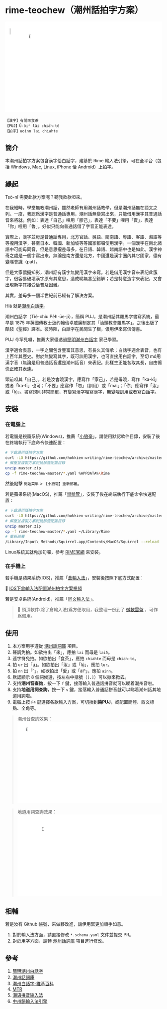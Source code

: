 # rime-teochew（潮州話拍字方案）

![拍字效果](assets/u-oinn-lai-chiah-te.GIF)

```
【漢字】有閒來食茶
【PUJ】Ũ-ôiⁿ lâi chia̍h-tê
【拍字】uoinn lai chiahte
```

## 簡介

本潮州話拍字方案包含漢字佮白話字，建基於 Rime 輸入法引擎，可在全平台（包括 Windows, Mac, Linux, iPhone 佮 Android）上拍字。

## 緣起

Tsò-nī 需要此款方案呢？聽我款款呾來。

在我細時，學堂無教潮州話，雖然老師有用潮州話教學，但是潮州話無在語文之列。一度，我認爲漢字是普通話專用，潮州話無變寫出來，只能借用漢字其普通話音來將就。例如：表達「自己」哩用「膠己」，表達「不要」哩用「賣」，表達「你」哩用「魯」。好似只能向普通話借了字音正能表達。

實際上，漢字並毋是普通話專用，北方官話、吳語、閩南語、粵語、客語、湘語等等攏用漢字，甚至日本、韓國、新加坡等等國家都囉使用漢字。一個漢字在南北諸語中可能毋同音，但是意思攏差毋多，在日語、韓語、越南語中也是如此。漢字神奇之處是一個字寫出來，無論是南方還是北方，中國還是漢字圈內其它國家，儂有變睇會識（pat）。

但是大家儂攏知影，潮州話有簇字無變用漢字來寫。若是借用漢字音來表記此簇字，很容易破壞漢字原有其意思，造成睇無甚至錯解；若是特意造字來表記，又會出現新字其接受佮普及困難。

其實，差毋多一個半世紀前已經有了解決方案。

Hiá 就是[潮州白話字](https://zh.wikipedia.org/wiki/%E6%BD%AE%E5%B7%9E%E7%99%BD%E8%A9%B1%E5%AD%97)。

潮州白話字（Tiê-chiu Pe̍h-ūe-jī），簡稱 PUJ，是潮州話其羅馬字書寫系統，最早是 1875
年英國傳教士汲约翰佮卓威廉制定其「汕頭教會羅馬字」。之後出版了酷㩼《聖經》譯本。彼時陣，白話字在民間生了根，儂用伊來寫信傳書。

PUJ 今罕見囉，推薦大家儂透過[簡明潮州白話字](https://hokkien-writing.github.io/simple_puj/) 家己學習。

漢字適合表意，一字之間包含豐富其意思，有長久其傳承；白話字適合表音，也有上百年其歷史。對於無變寫其字，既可訓用漢字，也可直接用白話字，至切
mó用漢字音（無論是用普通話音還是潮州話音）來表記。此樣生正能各取其長，自由暢快正確其表達。

頭前呾其「自己」，若是汝會曉漢字，應寫作「家己」，若是毋曉，寫作「ka-kī」或者「ka-tī」也可；「不要」應寫作「勿」（訓用）或「mài」；「你」應寫作「汝」或「lṳ́」。書寫規則非常簡單，有變寫漢字哩寫漢字，無變哩訓用或者寫白話字。

## 安裝

### 在電腦上

若電腦是視窗系統(Windows)，推薦「[小狼毫](https://rime.im/download/)」，請使用默認軟件目錄，安裝了後在終端執行下底命令快速配置：

```bash
# 下載潮州話拍字方案
curl -LO https://github.com/hokkien-writing/rime-teochew/archive/master.zip
# 解壓並複製方案到鼠鬚管配置目錄
unzip master.zip
cp -f rime-teochew-master/*.yaml %APPDATA%\Rime
```

然後點擊 `開始菜單` > `【小狼毫】重新部署`。

若是蘋果系統(MacOS)，推薦「[鼠鬚管](https://rime.im/download/)」，安裝了後在終端執行下底命令快速配置：

```bash
# 下載潮州話拍字方案
curl -LO https://github.com/hokkien-writing/rime-teochew/archive/master.zip
# 解壓並複製方案到鼠鬚管配置目錄
unzip master.zip
cp -f rime-teochew-master/*.yaml ~/Library/Rime
# 重新部署
/Library/Input\ Methods/Squirrel.app/Contents/MacOS/Squirrel --reload
```

Linux系統其就免加句囉，參考 [RIME官網](https://rime.im/download/) 來安裝。

### 在手機上

若手機是蘋果系統(IOS)，推薦「[倉輸入法](https://apps.apple.com/cn/app/仓输入法/id6446617683)」，安裝後按照下底方式配置：

📀 [IOS下倉輸入法配置潮州拍字方案視頻](assets/how-to-use-hamster.mp4)

若是安卓系統(Android)，推薦「[同文輸入法]((https://f-droid.org/packages/com.osfans.trime/) )」。

> 📌 頭頂軟件(除了倉輸入法)爲方便取用，我整理一份到了 [微軟雲盤](https://1drv.ms/f/s!AgqX3Jd3VLa4gS3ujqPC7hpY4lKt?e=Wc8xvk) ，可作爲備用。

## 使用

1. 本方案用字遵從 [潮州話詞庫](https://github.com/hokkien-writing/teochew-lexicon) 項目。
2. 聲調免拍。如欲拍出「來」，應拍 `lai` 而毋是 `lai5`。
3. 連字符免拍。如欲拍出「食茶」，應拍 `chiahte` 而毋是 `chiah-te`。 
4. 拍 `ur` 出「ṳ」。如欲拍出「汝」或「lṳ́」，應拍 `lur`。 
5. 拍 `nn` 出「ⁿ」。如欲拍出「愛」或「àiⁿ」，應拍 `ainn`。 
6. 默認顯示 8 個詞候選，按左右中括號（`[`、`]`）可以掀來掀去。 
7. 支持**潮州音查詢**，按一下 ` f `  鍵，接落輸入普通話拼音就可以睇着潮州音啦。 
8. 支持**地道用詞查詢**，按一下 ` v `  鍵，接落輸入普通話拼音就可以睇着潮州話其地道用詞啦。
9. 電腦上按 `F4` 鍵選擇各款輸入方案，可切換到**純PUJ**，或配置簡體、西文標點、全角等。

> 潮州音查詢效果：
> ![潮州音查詢效果](assets/tiechiuim.GIF)

> 地道用詞查詢效果：
> ![地道用詞查詢效果](assets/titau.GIF)

## 相輔

若是汝有 Github 帳號，來做夥改進，讓伊用緊更加順手如意。

1. 對於輸入法方面，請直接修改 `*.schema.yaml` 文件並提交 PR。
2. 對於用字方面，請轉 [潮州話詞庫](https://github.com/hokkien-writing/teochew-lexicon) 項目進行修改。

## 參考

1. [簡明潮州白話字](https://hokkien-writing.github.io/simple_puj/)
2. [潮州話詞庫](https://github.com/hokkien-writing/teochew-lexicon)
3. [潮州白話字-維基百科](https://zh.wikipedia.org/wiki/%E6%BD%AE%E5%B7%9E%E7%99%BD%E8%A9%B1%E5%AD%97)
4. [MTR](http://tappcdn.resources.teochew.pw/files/20170114001.pdf)
5. [潮语拼音输入法](https://github.com/kahaani/dieghv)
6. [中州韻輸入法引擎](https://rime.im/)
